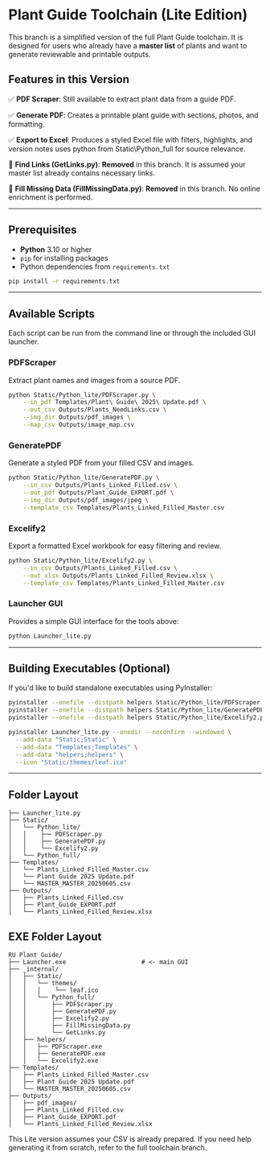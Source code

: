 # Plant Guide Toolchain (Lite Edition)

This branch is a simplified version of the full Plant Guide toolchain. It is designed for users who already have a **master list** of plants and want to generate reviewable and printable outputs.

## Features in this Version

✅ **PDF Scraper**: Still available to extract plant data from a guide PDF.

✅ **Generate PDF**: Creates a printable plant guide with sections, photos, and formatting.

✅ **Export to Excel**: Produces a styled Excel file with filters, highlights, and version notes uses python from Static\Python_full for source relevance.

🚫 **Find Links (GetLinks.py)**: **Removed** in this branch. It is assumed your master list already contains necessary links.

🚫 **Fill Missing Data (FillMissingData.py)**: **Removed** in this branch. No online enrichment is performed.

---

## Prerequisites

* **Python** 3.10 or higher
* `pip` for installing packages
* Python dependencies from `requirements.txt`

```bash
pip install -r requirements.txt
```

---

## Available Scripts

Each script can be run from the command line or through the included GUI launcher.

### PDFScraper

Extract plant names and images from a source PDF.

```bash
python Static/Python_lite/PDFScraper.py \
    --in_pdf Templates/Plant\ Guide\ 2025\ Update.pdf \
    --out_csv Outputs/Plants_NeedLinks.csv \
    --img_dir Outputs/pdf_images \
    --map_csv Outputs/image_map.csv
```

### GeneratePDF

Generate a styled PDF from your filled CSV and images.

```bash
python Static/Python_lite/GeneratePDF.py \
    --in_csv Outputs/Plants_Linked_Filled.csv \
    --out_pdf Outputs/Plant_Guide_EXPORT.pdf \
    --img_dir Outputs/pdf_images/jpeg \
    --template_csv Templates/Plants_Linked_Filled_Master.csv
```

### Excelify2

Export a formatted Excel workbook for easy filtering and review.

```bash
python Static/Python_lite/Excelify2.py \
    --in_csv Outputs/Plants_Linked_Filled.csv \
    --out_xlsx Outputs/Plants_Linked_Filled_Review.xlsx \
    --template_csv Templates/Plants_Linked_Filled_Master.csv
```

### Launcher GUI

Provides a simple GUI interface for the tools above:

```bash
python Launcher_lite.py
```

---

## Building Executables (Optional)

If you'd like to build standalone executables using PyInstaller:

```bash
pyinstaller --onefile --distpath helpers Static/Python_lite/PDFScraper.py
pyinstaller --onefile --distpath helpers Static/Python_lite/GeneratePDF.py
pyinstaller --onefile --distpath helpers Static/Python_lite/Excelify2.py

pyinstaller Launcher_lite.py --onedir --noconfirm --windowed \
  --add-data "Static;Static" \
  --add-data "Templates;Templates" \
  --add-data "helpers;helpers" \
  --icon "Static/themes/leaf.ico"
```

---

## Folder Layout

```
├── Launcher_lite.py
├── Static/
│   └── Python_lite/
│   │    ├── PDFScraper.py
│   │    ├── GeneratePDF.py
│   │    └── Excelify2.py
│   └── Python_full/
├── Templates/
│   └── Plants_Linked_Filled_Master.csv
│   └── Plant Guide 2025 Update.pdf
│   └── MASTER_MASTER_20250605.csv
├── Outputs/
│   ├── Plants_Linked_Filled.csv
│   ├── Plant_Guide_EXPORT.pdf
│   └── Plants_Linked_Filled_Review.xlsx
```

## EXE Folder Layout

```
RU Plant Guide/
├── Launcher.exe                     # <- main GUI
├── _internal/
│   ├── Static/
│   │   └── themes/
│   │   │    └── leaf.ico
│   │   └── Python_full/
│   │       ├── PDFScraper.py
│   │       ├── GeneratePDF.py
│   │       ├── Excelify2.py
│   │       ├── FillMissingData.py
│   │       └── GetLinks.py
│   ├── helpers/
│   │   ├── PDFScraper.exe
│   │   ├── GeneratePDF.exe
│   │   └── Excelify2.exe
├── Templates/
│   ├── Plants_Linked_Filled_Master.csv
│   ├── Plant Guide 2025 Update.pdf
│   └── MASTER_MASTER_20250605.csv
├── Outputs/
│   ├── pdf_images/
│   ├── Plants_Linked_Filled.csv
│   ├── Plant_Guide_EXPORT.pdf
│   └── Plants_Linked_Filled_Review.xlsx
```


This Lite version assumes your CSV is already prepared. If you need help generating it from scratch, refer to the full toolchain branch.
